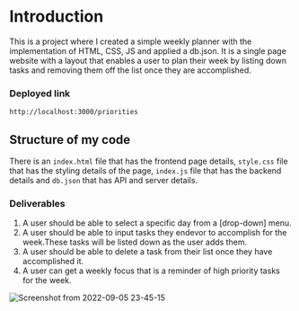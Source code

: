 # Introduction
This is a project where I created a simple weekly planner with the implementation of HTML, CSS, JS and applied a db.json.
It is a single page website with a layout that enables a user to plan their week by listing down tasks and removing them off the list once they are accomplished.

### Deployed link
` http://localhost:3000/priorities `


## Structure of my code 
There is an `index.html` file that has the frontend page details, `style.css` file that has the styling details of the page, `index.js` file that has the backend details and `db.json` that has API and server details.

### Deliverables
1. A user should be able to select a specific day from a [drop-down] menu.
2. A user should be able to input tasks they endevor to accomplish for the week.These tasks   will be listed down as the user adds them.
3. A user should be able to delete a task from their list once they have accomplished it.
4. A user can get a weekly focus that is a reminder of high priority tasks for the week.

![Screenshot from 2022-09-05 23-45-15](https://user-images.githubusercontent.com/53012069/188512835-5bb38ecb-3acc-4d81-8739-153cff88230b.png)
